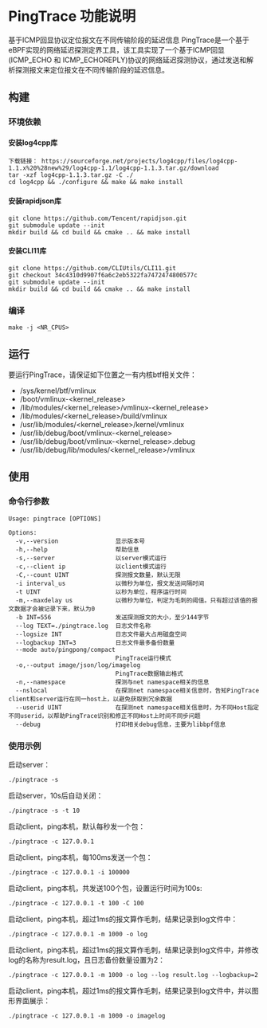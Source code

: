 # PingTrace 功能说明
基于ICMP回显协议定位报文在不同传输阶段的延迟信息
PingTrace是一个基于eBPF实现的网络延迟探测定界工具，该工具实现了一个基于ICMP回显(ICMP_ECHO 和 ICMP_ECHOREPLY)协议的网络延迟探测协议，通过发送和解析探测报文来定位报文在不同传输阶段的延迟信息。
## 构建
### 环境依赖

#### 安装log4cpp库

```
下载链接： https://sourceforge.net/projects/log4cpp/files/log4cpp-1.1.x%20%28new%29/log4cpp-1.1/log4cpp-1.1.3.tar.gz/download
tar -xzf log4cpp-1.1.3.tar.gz -C ./
cd log4cpp && ./configure && make && make install
```

#### 安装rapidjson库

```
git clone https://github.com/Tencent/rapidjson.git
git submodule update --init
mkdir build && cd build && cmake .. && make install
```

#### 安装CLI11库

```
git clone https://github.com/CLIUtils/CLI11.git
git checkout 34c4310d9907f6a6c2eb5322fa7472474800577c
git submodule update --init
mkdir build && cd build && cmake .. && make install
```

### 编译
```
make -j <NR_CPUS>
```
## 运行
要运行PingTrace，请保证如下位置之一有内核btf相关文件：
- /sys/kernel/btf/vmlinux
- /boot/vmlinux-<kernel_release>
- /lib/modules/<kernel_release>/vmlinux-<kernel_release>
- /lib/modules/<kernel_release>/build/vmlinux
- /usr/lib/modules/<kernel_release>/kernel/vmlinux
- /usr/lib/debug/boot/vmlinux-<kernel_release>
- /usr/lib/debug/boot/vmlinux-<kernel_release>.debug
- /usr/lib/debug/lib/modules/<kernel_release>/vmlinux

## 使用
### 命令行参数
```
Usage: pingtrace [OPTIONS]

Options:
  -v,--version                显示版本号
  -h,--help                   帮助信息
  -s,--server                 以server模式运行
  -c,--client ip              以client模式运行
  -C,--count UINT             探测报文数量，默认无限
  -i interval_us              以微秒为单位，报文发送间隔时间
  -t UINT                     以秒为单位，程序运行时间
  -m,--maxdelay us            以微秒为单位，判定为毛刺的阈值。只有超过该值的报文数据才会被记录下来，默认为0
  -b INT=556                  发送探测报文的大小，至少144字节
  --log TEXT=./pingtrace.log  日志文件名称
  --logsize INT               日志文件最大占用磁盘空间
  --logbackup INT=3           日志文件最多备份数量
  --mode auto/pingpong/compact
                              PingTrace运行模式
  -o,--output image/json/log/imagelog
                              PingTrace数据输出格式
  -n,--namespace              探测与net namespace相关的信息
  --nslocal                   在探测net namespace相关信息时，告知PingTrace client和server运行在同一host上，以避免获取到冗余数据
  --userid UINT               在探测net namespace相关信息时，为不同Host指定不同userid，以帮助PingTrace识别和修正不同Host上时间不同步问题
  --debug                     打印相关debug信息，主要为libbpf信息
```
### 使用示例
启动server：
```
./pingtrace -s
```
启动server，10s后自动关闭：
```
./pingtrace -s -t 10
```
启动client，ping本机，默认每秒发一个包：
```
./pingtrace -c 127.0.0.1
```
启动client，ping本机，每100ms发送一个包：
```
./pingtrace -c 127.0.0.1 -i 100000
```
启动client，ping本机，共发送100个包，设置运行时间为100s:
```
./pingtrace -c 127.0.0.1 -t 100 -C 100
```
启动client，ping本机，超过1ms的报文算作毛刺，结果记录到log文件中：
```
./pingtrace -c 127.0.0.1 -m 1000 -o log
```
启动client，ping本机，超过1ms的报文算作毛刺，结果记录到log文件中，并修改log的名称为result.log，且日志备份数量设置为2：
```
./pingtrace -c 127.0.0.1 -m 1000 -o log --log result.log --logbackup=2
```
启动client，ping本机，超过1ms的报文算作毛刺，结果记录到log文件中，并以图形界面展示：
```
./pingtrace -c 127.0.0.1 -m 1000 -o imagelog
```
